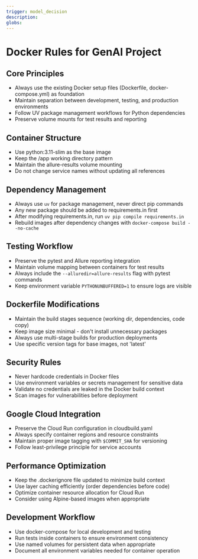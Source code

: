 ```yaml
---
trigger: model_decision
description: 
globs: 
---
```


# Docker Rules for GenAI Project

## Core Principles
- Always use the existing Docker setup files (Dockerfile, docker-compose.yml) as foundation
- Maintain separation between development, testing, and production environments
- Follow UV package management workflows for Python dependencies
- Preserve volume mounts for test results and reporting

## Container Structure
- Use python:3.11-slim as the base image
- Keep the /app working directory pattern
- Maintain the allure-results volume mounting
- Do not change service names without updating all references

## Dependency Management
- Always use `uv` for package management, never direct pip commands
- Any new package should be added to requirements.in first
- After modifying requirements.in, run `uv pip compile requirements.in`
- Rebuild images after dependency changes with `docker-compose build --no-cache`

## Testing Workflow
- Preserve the pytest and Allure reporting integration
- Maintain volume mapping between containers for test results
- Always include the `--alluredir=allure-results` flag with pytest commands
- Keep environment variable `PYTHONUNBUFFERED=1` to ensure logs are visible

## Dockerfile Modifications
- Maintain the build stages sequence (working dir, dependencies, code copy)
- Keep image size minimal - don't install unnecessary packages
- Always use multi-stage builds for production deployments
- Use specific version tags for base images, not 'latest'

## Security Rules
- Never hardcode credentials in Docker files
- Use environment variables or secrets management for sensitive data
- Validate no credentials are leaked in the Docker build context
- Scan images for vulnerabilities before deployment

## Google Cloud Integration
- Preserve the Cloud Run configuration in cloudbuild.yaml
- Always specify container regions and resource constraints
- Maintain proper image tagging with `$COMMIT_SHA` for versioning
- Follow least-privilege principle for service accounts

## Performance Optimization
- Keep the .dockerignore file updated to minimize build context
- Use layer caching efficiently (order dependencies before code)
- Optimize container resource allocation for Cloud Run
- Consider using Alpine-based images when appropriate

## Development Workflow
- Use docker-compose for local development and testing
- Run tests inside containers to ensure environment consistency
- Use named volumes for persistent data when appropriate
- Document all environment variables needed for container operation
